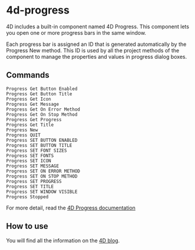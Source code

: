 # 4d-progress

4D includes a built-in component named 4D Progress. This component lets you open one or more progress bars in the same window.

Each progress bar is assigned an ID that is generated automatically by the Progress New method. This ID is used by all the project methods of the component to manage the properties and values in progress dialog boxes.

## Commands

```
Progress Get Button Enabled
Progress Get Button Title
Progress Get Icon
Progress Get Message
Progress Get On Error Method
Progress Get On Stop Method
Progress Get Progress
Progress Get Title
Progress New
Progress QUIT
Progress SET BUTTON ENABLED
Progress SET BUTTON TITLE
Progress SET FONT SIZES
Progress SET FONTS
Progress SET ICON
Progress SET MESSAGE
Progress SET ON ERROR METHOD
Progress SET ON STOP METHOD
Progress SET PROGRESS
Progress SET TITLE
Progress SET WINDOW VISIBLE
Progress Stopped
```

For more detail, read the [4D Progress documentation](https://doc.4d.com/4Dv18/4D/18/4D-Progress.100-4683152.en.html)

## How to use

You will find all the information on the [4D blog](https://blog.4d.com/news-flash-4d-components-available-on-github/).
